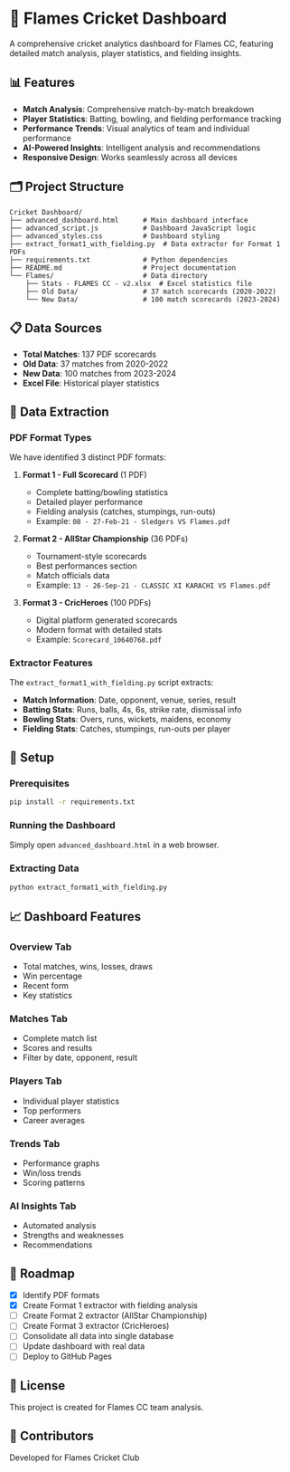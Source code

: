 # 🏏 Flames Cricket Dashboard

A comprehensive cricket analytics dashboard for Flames CC, featuring detailed match analysis, player statistics, and fielding insights.

## 📊 Features

- **Match Analysis**: Comprehensive match-by-match breakdown
- **Player Statistics**: Batting, bowling, and fielding performance tracking
- **Performance Trends**: Visual analytics of team and individual performance
- **AI-Powered Insights**: Intelligent analysis and recommendations
- **Responsive Design**: Works seamlessly across all devices

## 🗂️ Project Structure

```
Cricket Dashboard/
├── advanced_dashboard.html      # Main dashboard interface
├── advanced_script.js           # Dashboard JavaScript logic
├── advanced_styles.css          # Dashboard styling
├── extract_format1_with_fielding.py  # Data extractor for Format 1 PDFs
├── requirements.txt             # Python dependencies
├── README.md                    # Project documentation
└── Flames/                      # Data directory
    ├── Stats - FLAMES CC - v2.xlsx  # Excel statistics file
    ├── Old Data/                # 37 match scorecards (2020-2022)
    └── New Data/                # 100 match scorecards (2023-2024)
```

## 📋 Data Sources

- **Total Matches**: 137 PDF scorecards
- **Old Data**: 37 matches from 2020-2022
- **New Data**: 100 matches from 2023-2024
- **Excel File**: Historical player statistics

## 🔧 Data Extraction

### PDF Format Types

We have identified 3 distinct PDF formats:

1. **Format 1 - Full Scorecard** (1 PDF)
   - Complete batting/bowling statistics
   - Detailed player performance
   - Fielding analysis (catches, stumpings, run-outs)
   - Example: `08 - 27-Feb-21 - Sledgers VS Flames.pdf`

2. **Format 2 - AllStar Championship** (36 PDFs)
   - Tournament-style scorecards
   - Best performances section
   - Match officials data
   - Example: `13 - 26-Sep-21 - CLASSIC XI KARACHI VS Flames.pdf`

3. **Format 3 - CricHeroes** (100 PDFs)
   - Digital platform generated scorecards
   - Modern format with detailed stats
   - Example: `Scorecard_10640768.pdf`

### Extractor Features

The `extract_format1_with_fielding.py` script extracts:

- **Match Information**: Date, opponent, venue, series, result
- **Batting Stats**: Runs, balls, 4s, 6s, strike rate, dismissal info
- **Bowling Stats**: Overs, runs, wickets, maidens, economy
- **Fielding Stats**: Catches, stumpings, run-outs per player

## 🚀 Setup

### Prerequisites

```bash
pip install -r requirements.txt
```

### Running the Dashboard

Simply open `advanced_dashboard.html` in a web browser.

### Extracting Data

```bash
python extract_format1_with_fielding.py
```

## 📈 Dashboard Features

### Overview Tab
- Total matches, wins, losses, draws
- Win percentage
- Recent form
- Key statistics

### Matches Tab
- Complete match list
- Scores and results
- Filter by date, opponent, result

### Players Tab
- Individual player statistics
- Top performers
- Career averages

### Trends Tab
- Performance graphs
- Win/loss trends
- Scoring patterns

### AI Insights Tab
- Automated analysis
- Strengths and weaknesses
- Recommendations

## 🎯 Roadmap

- [x] Identify PDF formats
- [x] Create Format 1 extractor with fielding analysis
- [ ] Create Format 2 extractor (AllStar Championship)
- [ ] Create Format 3 extractor (CricHeroes)
- [ ] Consolidate all data into single database
- [ ] Update dashboard with real data
- [ ] Deploy to GitHub Pages

## 📝 License

This project is created for Flames CC team analysis.

## 👥 Contributors

Developed for Flames Cricket Club

